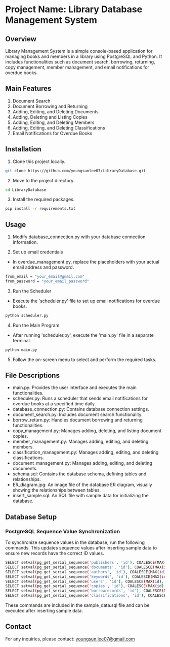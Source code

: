# Project Name: Library Database Management System

## Overview
Library Management System is a simple console-based application for managing books and members in a library using PostgreSQL and Python. It includes functionalities such as document search, borrowing, returning, copy management, member management, and email notifications for overdue books.

## Main Features
1. Document Search
2. Document Borrowing and Returning
3. Adding, Editing, and Deleting Documents
4. Adding, Deleting and Listing Copies
5. Adding, Editing, and Deleting Members
6. Adding, Editing, and Deleting Classifications
7. Email Notifications for Overdue Books

## Installation
1. Clone this project locally.
```bash
git clone https://github.com/youngsunlee07/LibraryDatabase.git
```

2. Move to the project directory.
``` bash
cd LibraryDatabase
``` 

3. Install the required packages.
```bash
pip install -r requirements.txt
```

## Usage
1. Modify database_connection.py with your database connection information. 

2. Set up email credentials  
- In overdue_management.py, replace the placeholders with your actual email address and password. 

```bash
from_email = "your_email@gmail.com"
from_password = "your_email_password" 
```

3. Run the Scheduler 
- Execute the 'scheduler.py' file to set up email notifications for overdue books.

```bash
python scheduler.py
```

4. Run the Main Program 
- After running 'scheduler.py', execute the 'main.py' file in a separate terminal.

```bash
python main.py 
```

5. Follow the on-screen menu to select and perform the required tasks.

## File Descriptions
- main.py: Provides the user interface and executes the main functionalities.
- scheduler.py: Runs a scheduler that sends email notifications for overdue books at a specified time daily.
- database_connection.py: Contains database connection settings.
- document_search.py: Includes document search functionality.
- borrow_return.py: Handles document borrowing and returning functionalities.
- copy_management.py: Manages adding, deleting, and listing document copies.
- member_management.py: Manages adding, editing, and deleting members.
- classification_management.py: Manages adding, editing, and deleting classifications.
- document_management.py: Manages adding, editing, and deleting documents.
- schema.sql: Contains the database schema, defining tables and relationships.
- ER_diagram.jpg: An image file of the database ER diagram, visually showing the relationships between tables.
- insert_sample.sql: An SQL file with sample data for initializing the database.

## Database Setup
### PostgreSQL Sequence Value Synchronization
To synchronize sequence values in the database, run the following commands. This updates sequence values after inserting sample data to ensure new records have the correct ID values.

```bash 
SELECT setval(pg_get_serial_sequence('publishers', 'id'), COALESCE(MAX(id), 1) + 1, false) FROM publishers;
SELECT setval(pg_get_serial_sequence('documents', 'id'), COALESCE(MAX(id), 1) + 1, false) FROM documents;
SELECT setval(pg_get_serial_sequence('authors', 'id'), COALESCE(MAX(id), 1) + 1, false) FROM authors;
SELECT setval(pg_get_serial_sequence('keywords', 'id'), COALESCE(MAX(id), 1) + 1, false) FROM keywords;
SELECT setval(pg_get_serial_sequence('users', 'id'), COALESCE(MAX(id), 1) + 1, false) FROM users;
SELECT setval(pg_get_serial_sequence('copies', 'id'), COALESCE(MAX(id), 1) + 1, false) FROM copies;
SELECT setval(pg_get_serial_sequence('borrowrecords', 'id'), COALESCE(MAX(id), 1) + 1, false) FROM borrowrecords;
SELECT setval(pg_get_serial_sequence('classifications', 'id'), COALESCE(MAX(id), 1) + 1, false) FROM classifications;
```
These commands are included in the sample_data.sql file and can be executed after inserting sample data.

## Contact
For any inquiries, please contact: youngsun.lee07@gmail.com 
